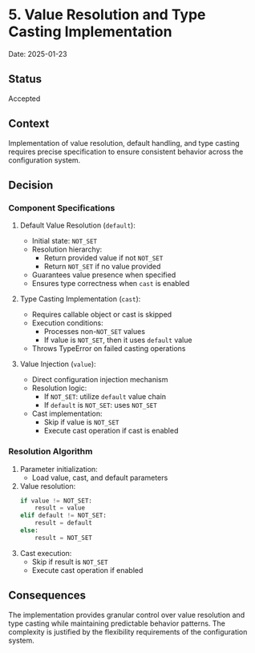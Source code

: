 # 5. Value Resolution and Type Casting Implementation

Date: 2025-01-23

## Status

Accepted

## Context

Implementation of value resolution, default handling, and type casting requires precise specification to ensure consistent behavior across the configuration system.

## Decision

### Component Specifications

1. Default Value Resolution (`default`):
   - Initial state: `NOT_SET`
   - Resolution hierarchy:
      - Return provided value if not `NOT_SET`
      - Return `NOT_SET` if no value provided
   - Guarantees value presence when specified
   - Ensures type correctness when `cast` is enabled

2. Type Casting Implementation (`cast`):
   * Requires callable object or cast is skipped
   * Execution conditions:
      * Processes non-`NOT_SET` values
      * If value is `NOT_SET`, then it uses `default` value
   * Throws TypeError on failed casting operations

3. Value Injection (`value`):
   * Direct configuration injection mechanism
   * Resolution logic:
      * If `NOT_SET`: utilize `default` value chain
      * If `default` is `NOT_SET`: uses `NOT_SET`
   * Cast implementation:
      * Skip if value is `NOT_SET`
      * Execute cast operation if cast is enabled

### Resolution Algorithm

1. Parameter initialization:
   * Load value, cast, and default parameters
2. Value resolution:
   ```python
   if value != NOT_SET:
       result = value
   elif default != NOT_SET:
       result = default
   else:
       result = NOT_SET
   ```
3. Cast execution:
   * Skip if result is `NOT_SET`
   * Execute cast operation if enabled

## Consequences

The implementation provides granular control over value resolution and type casting while maintaining predictable behavior patterns. The complexity is justified by the flexibility requirements of the configuration system.
